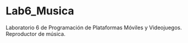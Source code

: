 # Lab6_Musica
Laboratorio 6 de Programación de Plataformas Móviles y Videojuegos. Reproductor de música.
